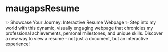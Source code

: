 # maugapsResume
✨ Showcase Your Journey: Interactive Resume Webpage ✨
Step into my world with this dynamic, visually engaging webpage that chronicles my professional achievements, personal milestones, and unique skills. Discover a new way to view a resume - not just a document, but an interactive experience!
